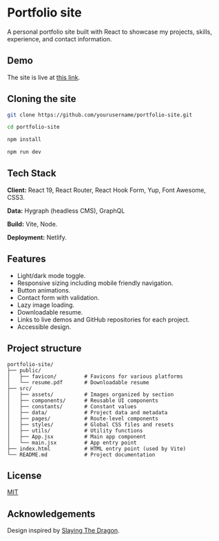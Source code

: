 # Portfolio site

A personal portfolio site built with React to showcase my projects, skills, experience, and contact information.

## Demo

The site is live at [this link](https://josh-mock.com).

## Cloning the site

```bash
git clone https://github.com/yourusername/portfolio-site.git

cd portfolio-site

npm install

npm run dev
```

## Tech Stack

**Client:** React 19, React Router, React Hook Form, Yup, Font Awesome, CSS3.

**Data:** Hygraph (headless CMS), GraphQL

**Build:** Vite, Node.

**Deployment:** Netlify.

## Features

- Light/dark mode toggle.
- Responsive sizing including mobile friendly navigation.
- Button animations.
- Contact form with validation.
- Lazy image loading.
- Downloadable resume.
- Links to live demos and GitHub repositories for each project.
- Accessible design.

## Project structure

```
portfolio-site/
├── public/
│   ├── favicon/         # Favicons for various platforms
│   └── resume.pdf       # Downloadable resume
├── src/
│   ├── assets/          # Images organized by section
│   ├── components/      # Reusable UI components
│   ├── constants/       # Constant values
│   ├── data/            # Project data and metadata
│   ├── pages/           # Route-level components
│   ├── styles/          # Global CSS files and resets
│   ├── utils/           # Utility functions
│   ├── App.jsx          # Main app component
│   └── main.jsx         # App entry point
├── index.html           # HTML entry point (used by Vite)
└── README.md            # Project documentation
```

## License

[MIT](https://choosealicense.com/licenses/mit/)

## Acknowledgements

Design inspired by [Slaying The Dragon](https://www.youtube.com/watch?v=dLDn_k8GmaU&ab_channel=SlayingTheDragon).
